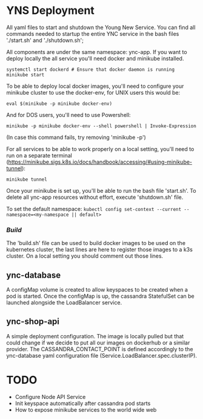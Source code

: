 # YNS Deployment

All yaml files to start and shutdown the Young New Service.
You can find all commands needed to startup the entire YNC service in the bash files './start.sh' and './shutdown.sh';

All components are under the same namespace: ync-app. If you want to deploy locally the all service you'll need docker and minikube installed.

    systemctl start dockerd # Ensure that docker daemon is running
    minikube start

To be able to deploy local docker images, you'll need to configure your minikube cluster to use the docker-env, for UNIX users this would be:

    eval $(minikube -p minikube docker-env)

And for DOS users, you'll need to use Powershell:

    minikube -p minikube docker-env --shell powershell | Invoke-Expression

(In case this command fails, try removing 'minikube -p')

For all services to be able to work properly on a local setting, you'll need to run on a separate terminal (https://minikube.sigs.k8s.io/docs/handbook/accessing/#using-minikube-tunnel):

    minikube tunnel

Once your minikube is set up, you'll be able to run the bash file 'start.sh'. To delete all ync-app resources without effort, execute 'shutdown.sh' file.

To set the default namespace: `kubectl config set-context --current --namespace=<my-namespace || default>`

### *Build*

The 'build.sh' file can be used to build docker images to be used on the kubernetes cluster, the last lines are here to register those images to a k3s cluster. On a local setting you should comment out those lines.

## ync-database

A configMap volume is created to allow keyspaces to be created when a pod is started. Once the configMap is up, the cassandra StatefulSet can be launched alongside the LoadBalancer service.

## ync-shop-api

A simple deployment configuration. The image is locally pulled but that could change if we decide to put all our images on dockerhub or a similar provider. The CASSANDRA_CONTACT_POINT is defined accordingly to the ync-database yaml configuration file (Service.LoadBalancer.spec.clusterIP).

# TODO

- Configure Node API Service
- Init keyspace automatically after cassandra pod starts
- How to expose minikube services to the world wide web 
